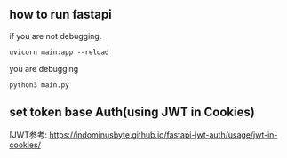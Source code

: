 ## how to run fastapi  

if you are not debugging. 
```
uvicorn main:app --reload
``` 

you are debugging 
```
python3 main.py
``` 

## set token base Auth(using JWT in Cookies) 
[JWT参考: https://indominusbyte.github.io/fastapi-jwt-auth/usage/jwt-in-cookies/  

